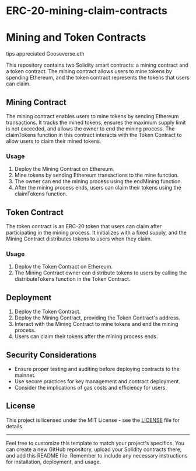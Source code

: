 # ERC-20-mining-claim-contracts
# Mining and Token Contracts

tips appreciated Gooseverse.eth

This repository contains two Solidity smart contracts: a mining contract and a token contract. The mining contract allows users to mine tokens by spending Ethereum, and the token contract represents the tokens that users can claim.

## Mining Contract

The mining contract enables users to mine tokens by sending Ethereum transactions. It tracks the mined tokens, ensures the maximum supply limit is not exceeded, and allows the owner to end the mining process. The claimTokens function in this contract interacts with the Token Contract to allow users to claim their mined tokens.

### Usage

1. Deploy the Mining Contract on Ethereum.
2. Mine tokens by sending Ethereum transactions to the mine function.
3. The owner can end the mining process using the endMining function.
4. After the mining process ends, users can claim their tokens using the claimTokens function.

## Token Contract

The token contract is an ERC-20 token that users can claim after participating in the mining process. It initializes with a fixed supply, and the Mining Contract distributes tokens to users when they claim.

### Usage

1. Deploy the Token Contract on Ethereum.
2. The Mining Contract owner can distribute tokens to users by calling the distributeTokens function in the Token Contract.

## Deployment

1. Deploy the Token Contract.
2. Deploy the Mining Contract, providing the Token Contract's address.
3. Interact with the Mining Contract to mine tokens and end the mining process.
4. Users can claim their tokens after the mining process ends.

## Security Considerations

- Ensure proper testing and auditing before deploying contracts to the mainnet.
- Use secure practices for key management and contract deployment.
- Consider the implications of gas costs and efficiency for users.

## License

This project is licensed under the MIT License - see the [LICENSE](LICENSE) file for details.

---

Feel free to customize this template to match your project's specifics. You can create a new GitHub repository, upload your Solidity contracts there, and add this README file. Remember to include any necessary instructions for installation, deployment, and usage.
